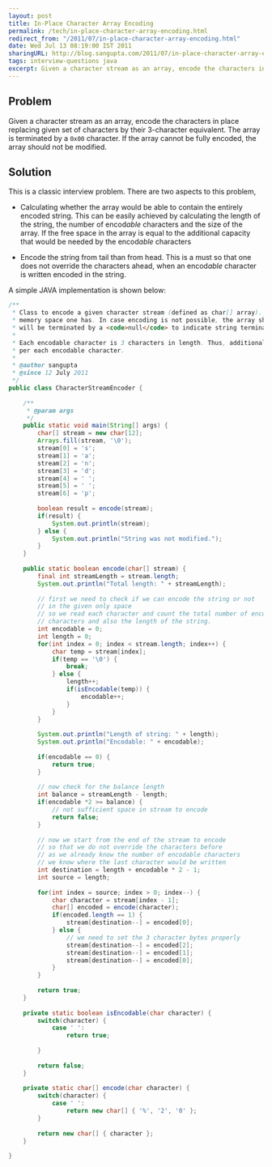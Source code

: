 ```yaml
---
layout: post
title: In-Place Character Array Encoding
permalink: /tech/in-place-character-array-encoding.html
redirect_from: "/2011/07/in-place-character-array-encoding.html"
date: Wed Jul 13 08:19:00 IST 2011
sharingURL: http://blog.sangupta.com/2011/07/in-place-character-array-encoding.html
tags: interview-questions java
excerpt: Given a character stream as an array, encode the characters in place replacing given set of characters by their 3-character equivalent. The array is terminated by a `0x00` character. If the array cannot be fully encoded, the array should not be modified.
---
```


Problem
-------

Given a character stream as an array, encode the characters in place replacing given set of 
characters by their 3-character equivalent. The array is terminated by a `0x00` character. 
If the array cannot be fully encoded, the array should not be modified.

Solution
--------

This is a classic interview problem. There are two aspects to this problem,

* Calculating whether the array would be able to contain the entirely encoded string. This 
can be easily achieved by calculating the length of the string, the number of encod<i>able</i> 
characters and the size of the array. If the free space in the array is equal to the additional 
capacity that would be needed by the encod<i>able</i> characters </li>

* Encode the string from tail than from head. This is a must so that one does not override the 
characters ahead, when an encod<i>able</i> character is written encoded in the string.

A simple JAVA implementation is shown below:

```java
/**
 * Class to encode a given character stream (defined as char[] array). The character array is the only
 * memory space one has. In case encoding is not possible, the array should be left untouched. The array
 * will be terminated by a <code>null</code> to indicate string termination.
 * 
 * Each encodable character is 3 characters in length. Thus, additional space required would be 2 characters
 * per each encodable character.
 * 
 * @author sangupta
 * @since 12 July 2011
 */
public class CharacterStreamEncoder {
 
    /**
     * @param args
     */
    public static void main(String[] args) {
        char[] stream = new char[12];
        Arrays.fill(stream, '\0');
        stream[0] = 's';
        stream[1] = 'a';
        stream[2] = 'n';
        stream[3] = 'd';
        stream[4] = ' ';
        stream[5] = ' ';
        stream[6] = 'p';
         
        boolean result = encode(stream);
        if(result) {
            System.out.println(stream);
        } else {
            System.out.println("String was not modified.");
        }
    }
     
    public static boolean encode(char[] stream) {
        final int streamLength = stream.length;
        System.out.println("Total length: " + streamLength);
         
        // first we need to check if we can encode the string or not
        // in the given only space
        // so we read each character and count the total number of encodable
        // characters and also the length of the string.
        int encodable = 0;
        int length = 0;
        for(int index = 0; index < stream.length; index++) {
            char temp = stream[index];
            if(temp == '\0') {
                break;
            } else {
                length++;
                if(isEncodable(temp)) {
                    encodable++;
                }
            }
        }
         
        System.out.println("Length of string: " + length);
        System.out.println("Encodable: " + encodable);
         
        if(encodable == 0) {
            return true;
        }
             
        // now check for the balance length
        int balance = streamLength - length;
        if(encodable *2 >= balance) {
            // not sufficient space in stream to encode
            return false;
        }
         
        // now we start from the end of the stream to encode
        // so that we do not override the characters before
        // as we already know the number of encodable characters
        // we know where the last character would be written
        int destination = length + encodable * 2 - 1;
        int source = length;
         
        for(int index = source; index > 0; index--) {
            char character = stream[index - 1];
            char[] encoded = encode(character);
            if(encoded.length == 1) {
                stream[destination--] = encoded[0];
            } else {
                // we need to set the 3 character bytes properly
                stream[destination--] = encoded[2];
                stream[destination--] = encoded[1];
                stream[destination--] = encoded[0];
            }
        }
         
        return true;
    }
 
    private static boolean isEncodable(char character) {
        switch(character) {
            case ' ':
                return true;
                 
        }
         
        return false;
    }
     
    private static char[] encode(char character) {
        switch(character) {
            case ' ':
                return new char[] { '%', '2', '0' };
        }
         
        return new char[] { character };
    }
 
}
```
